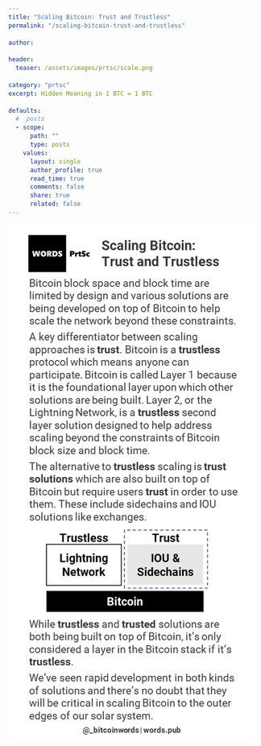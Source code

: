 ```yaml
---
title: "Scaling Bitcoin: Trust and Trustless"
permalink: "/scaling-bitcoin-trust-and-trustless" 

author: 

header:
  teaser: /assets/images/prtsc/scale.png

category: "prtsc"
excerpt: Hidden Meaning in 1 BTC = 1 BTC

defaults:
  # _posts
  - scope:
      path: ""
      type: posts
    values:
      layout: single
      author_profile: true
      read_time: true
      comments: false
      share: true
      related: false
---
```


![1BTC = 1BTC](/assets/images/prtsc/scale.png)